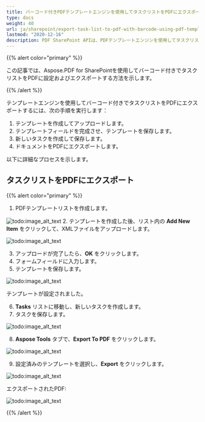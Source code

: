 ```yaml
---
title: バーコード付きPDFテンプレートエンジンを使用してタスクリストをPDFにエクスポート
type: docs
weight: 40
url: ja/sharepoint/export-task-list-to-pdf-with-barcode-using-pdf-template-engine/
lastmod: "2020-12-16"
description: PDF SharePoint APIは、PDFテンプレートエンジンを使用してタスクリストをバーコード付きでPDFにエクスポートできます。
---
```


{{% alert color="primary" %}}

この記事では、Aspose.PDF for SharePointを使用してバーコード付きでタスクリストをPDFに設定およびエクスポートする方法を示します。

{{% /alert %}}

テンプレートエンジンを使用してバーコード付きでタスクリストをPDFにエクスポートするには、次の手順を実行します：

1. テンプレートを作成してアップロードします。
1. テンプレートフィールドを完成させ、テンプレートを保存します。
1. 新しいタスクを作成して保存します。
1. ドキュメントをPDFにエクスポートします。

以下に詳細なプロセスを示します。

## **タスクリストをPDFにエクスポート**

{{% alert color="primary" %}}

1. PDFテンプレートリストを作成します。

![todo:image_alt_text](export-task-list-to-pdf-with-barcode-using-pdf-template-engine_1.png)
2. テンプレートを作成した後、リスト内の **Add New Item** をクリックして、XMLファイルをアップロードします。

![todo:image_alt_text](export-task-list-to-pdf-with-barcode-using-pdf-template-engine_2.png)

3. アップロードが完了したら、**OK** をクリックします。  
4. フォームフィールドに入力します。  
5. テンプレートを保存します。

![todo:image_alt_text](export-task-list-to-pdf-with-barcode-using-pdf-template-engine_3.png)

テンプレートが設定されました。

6. **Tasks** リストに移動し、新しいタスクを作成します。  
7. タスクを保存します。

![todo:image_alt_text](export-task-list-to-pdf-with-barcode-using-pdf-template-engine_4.png)

8. **Aspose Tools** タブで、**Export To PDF** をクリックします。

![todo:image_alt_text](export-task-list-to-pdf-with-barcode-using-pdf-template-engine_5.png)

9. 設定済みのテンプレートを選択し、**Export** をクリックします。

![todo:image_alt_text](export-task-list-to-pdf-with-barcode-using-pdf-template-engine_6.png)

エクスポートされたPDF:

![todo:image_alt_text](export-task-list-to-pdf-with-barcode-using-pdf-template-engine_7.png)

{{% /alert %}}